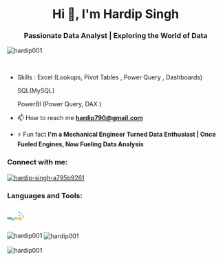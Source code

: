 <h1 align="center">Hi 👋, I'm Hardip Singh</h1>
<h3 align="center">Passionate Data Analyst | Exploring the World of Data</h3>

<p align="left"> <img src="https://komarev.com/ghpvc/?username=hardip001&label=Profile%20views&color=0e75b6&style=flat" alt="hardip001" /> </p>

<p align="left"> <a href="https://twitter.com/" target="blank"><img src="https://img.shields.io/twitter/follow/?logo=twitter&style=for-the-badge" alt="" /></a> </p>

- Skills : Excel (Lookups, Pivot Tables , Power Query , Dashboards)

  SQL(MySQL)

  PowerBI (Power Query, DAX )

- 📫 How to reach me **hardip790@gmail.com**

- ⚡ Fun fact **I'm a Mechanical Engineer Turned Data Enthusiast | Once Fueled Engines, Now Fueling Data Analysis**

<h3 align="left">Connect with me:</h3>
<p align="left">
<a href="https://linkedin.com/in/hardip-singh-a795b9261" target="blank"><img align="center" src="https://raw.githubusercontent.com/rahuldkjain/github-profile-readme-generator/master/src/images/icons/Social/linked-in-alt.svg" alt="hardip-singh-a795b9261" height="30" width="40" /></a>
</p>

<h3 align="left">Languages and Tools:</h3>
<p align="left"> <a href="https://www.mysql.com/" target="_blank" rel="noreferrer"> <img src="https://raw.githubusercontent.com/devicons/devicon/master/icons/mysql/mysql-original-wordmark.svg" alt="mysql" width="40" height="40"/> </a> </p>

<p><img align="left" src="https://github-readme-stats.vercel.app/api/top-langs?username=hardip001&show_icons=true&locale=en&layout=compact" alt="hardip001" /></p>

<p>&nbsp;<img align="center" src="https://github-readme-stats.vercel.app/api?username=hardip001&show_icons=true&locale=en" alt="hardip001" /></p>

<p><img align="center" src="https://github-readme-streak-stats.herokuapp.com/?user=hardip001&" alt="hardip001" /></p>

